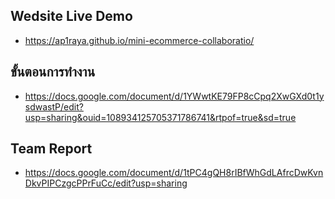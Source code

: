 
## Wedsite Live Demo

- https://ap1raya.github.io/mini-ecommerce-collaboratio/

## ขั้นตอนการทำงาน

- https://docs.google.com/document/d/1YWwtKE79FP8cCpq2XwGXd0t1ysdwastP/edit?usp=sharing&ouid=108934125705371786741&rtpof=true&sd=true

## Team Report

- https://docs.google.com/document/d/1tPC4gQH8rIBfWhGdLAfrcDwKvnDkvPIPCzgcPPrFuCc/edit?usp=sharing